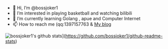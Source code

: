 - 👋 Hi, I’m @bossjoker1
- 👀 I’m interested in playing basketball and watching bilibili
- 🌱 I’m currently learning Golang , apue and Computer Internet
- 📫 How to reach me (qq:1397157763 & [My blog](https://bosshhh.top)

![bossjoker1's github stats](//p3-juejin.byteimg.com/tos-cn-i-k3u1fbpfcp/1188110e11c84be89e6c60130622635a~tplv-k3u1fbpfcp-zoom-1.image)](https://github.com/bossjoker1/github-readme-stats)

<!---
bossjoker1/bossjoker1 is a ✨ special ✨ repository because its `README.md` (this file) appears on your GitHub profile.
You can click the Preview link to take a look at your changes.
--->
